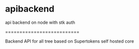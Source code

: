 # apibackend
api backend on node with stk auth

==========================

Backend API for all tree based on Supertokens self hosted core